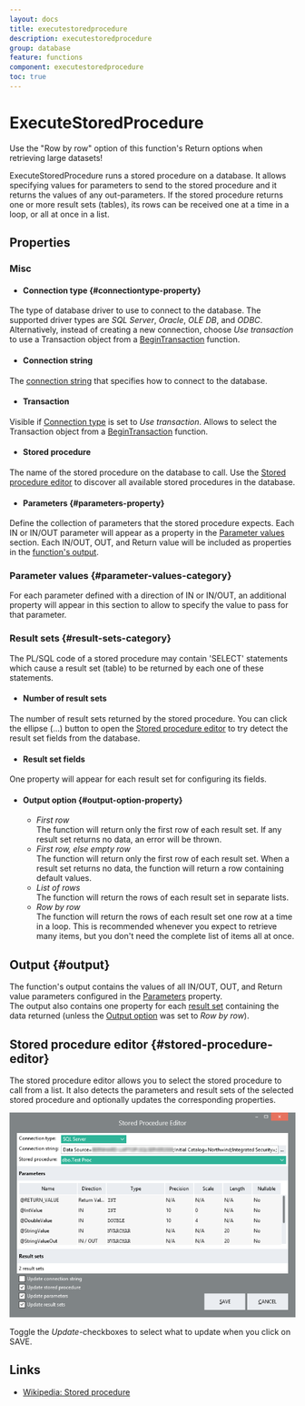 ```yaml
---
layout: docs
title: executestoredprocedure
description: executestoredprocedure
group: database
feature: functions
component: executestoredprocedure
toc: true
---
```

ExecuteStoredProcedure
==========

<span class="recommendation">Use the "Row by row" option of this
function's Return options when retrieving large datasets!</span>

ExecuteStoredProcedure runs a stored procedure on a database. It allows specifying values for parameters to send 
to the stored procedure and it returns the values of any out-parameters. If the stored procedure returns one or 
more result sets (tables), its rows can be received one at a time in a loop, or all at once in a list.

Properties
----------

### Misc

- #### Connection type {#connectiontype-property}
The type of database driver to use to connect to the database. The supported driver types are *SQL Server*, 
*Oracle*, *OLE DB*, and *ODBC*. Alternatively, instead of creating a new connection, choose *Use transaction* 
to use a Transaction object from a [BeginTransaction](../BeginTransaction/) function.

- #### Connection string
The [connection string](../../Tools/ConnectionEditor/) that specifies how to connect to the database.

- #### Transaction
Visible if [Connection type](#connectiontype-property) is set to *Use transaction*. Allows to select the 
Transaction object from a [BeginTransaction](../BeginTransaction/) function.

- #### Stored procedure
The name of the stored procedure on the database to call. Use the 
[Stored procedure editor](#stored-procedure-editor) to discover all available stored procedures in the database.

- #### Parameters {#parameters-property}
Define the collection of parameters that the stored procedure expects. Each IN or IN/OUT parameter will appear 
as a property in the [Parameter values](#parameter-values-category) section. Each IN/OUT, OUT, and Return value 
will be included as properties in the [function's output](#output).

### Parameter values {#parameter-values-category}

For each parameter defined with a direction of IN or IN/OUT, an additional property will appear in this section 
to allow to specify the value to pass for that parameter.

### Result sets {#result-sets-category}

The PL/SQL code of a stored procedure may contain 'SELECT' statements which cause a result set (table) to be returned by each one of these statements. 

- #### Number of result sets
The number of result sets returned by the stored procedure. You can click the ellipse (...) button to open the [Stored procedure editor](#stored-procedure-editor) to try detect the result set fields from the database.

- #### Result set fields
One property will appear for each result set for configuring its fields.

- #### Output option {#output-option-property}
	- *First row*  
	The function will return only the first row of each result set. If any result set returns no data, an error 
    will be thrown.
	- *First row, else empty row*  
	The function will return only the first row of each result set. When a result set returns no data, the 
    function will return a row containing default values.
	- *List of rows*  
	The function will return the rows of each result set in separate lists.
	- *Row by row*  
	The function will return the rows of each result set one row at a time in a loop. This is recommended 
    whenever you expect to retrieve many items, but you don't need the complete list of items all at once.

Output {#output}
----------

The function's output contains the values of all IN/OUT, OUT, and Return value parameters configured in the 
[Parameters](#parameters-property) property.  
The output also contains one property for each [result set](#result-sets-category) containing the data returned
(unless the [Output option](#output-option-property) was set to *Row by row*).

Stored procedure editor {#stored-procedure-editor}
----------

The stored procedure editor allows you to select the stored procedure to call from a list. It also detects the 
parameters and result sets of the selected stored procedure and optionally updates the corresponding properties.

![](ExecuteStoredProcedureStoredProcedureEditor.png)

Toggle the *Update*-checkboxes to select what to update when you click on SAVE.

Links
----------

- [Wikipedia: Stored procedure](http://en.wikipedia.org/wiki/Stored_procedure)
